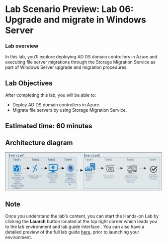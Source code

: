 # Lab Scenario Preview: Lab 06: Upgrade and migrate in Windows Server

### Lab overview

In this lab, you'll explore deploying AD DS domain controllers in Azure and executing file server migrations through the Storage Migration Service as part of Windows Server upgrade and migration procedures.

## Lab Objectives
  
After completing this lab, you will be able to:

  - Deploy AD DS domain controllers in Azure.
  - Migrate file servers by using Storage Migration Service.

## Estimated time: 60 minutes

## Architecture diagram

![](nmedia/lab6.1.png)

## Note

Once you understand the lab's content, you can start the Hands-on Lab by clicking the **Launch** button located at the top right corner which leads you to the lab environment and lab guide interface . You can also have a detailed preview of the full lab guide [here](https://experience.cloudlabs.ai/#/labguidepreview/5ff65889-3a53-47b4-baeb-bddcb6c2a741), prior to launching your environment.

